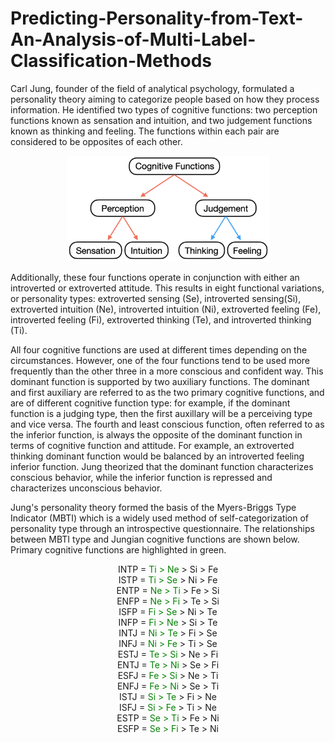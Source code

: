 # Predicting-Personality-from-Text-An-Analysis-of-Multi-Label-Classification-Methods

Carl Jung, founder of the field of analytical psychology, formulated a personality theory aiming to categorize people based on how they process information. He identified two types of cognitive functions: two perception functions known as sensation and intuition, and two judgement functions known as thinking and feeling. The functions within each pair are considered to be opposites of each other. 

<p align="center">
  <img src="cognitive_functions_diagram.png"  alt="drawing" width="325"/>
</p>

Additionally, these four functions operate in conjunction with either an introverted or extroverted attitude. This results in eight functional variations, or personality types: extroverted sensing (Se), introverted sensing(Si), extroverted intuition (Ne), introverted intuition (Ni), extroverted feeling (Fe), introverted feeling (Fi), extroverted thinking (Te), and introverted thinking (Ti). 

All four cognitive functions are used at different times depending on the circumstances. However, one of the four functions tend to be used more frequently than the other three in a more conscious and confident way. This dominant function is supported by two auxiliary functions. The dominant and first auxiliary are referred to as the two primary cognitive functions, and are of different cognitive function type: for example, if the dominant function is a judging type, then the first auxillary will be a perceiving type and vice versa. The fourth and least conscious function, often referred to as the inferior function, is always the opposite of the dominant function in terms of cognitive function and attitude. For example, an extroverted thinking dominant function would be balanced by an introverted feeling inferior function. Jung theorized that the dominant function characterizes conscious behavior, while the inferior function is repressed and characterizes unconscious behavior.

Jung's personality theory formed the basis of the Myers-Briggs Type Indicator (MBTI) which is a widely used method of self-categorization of personality type through an introspective questionnaire. The relationships between MBTI type and Jungian cognitive functions are shown below. Primary cognitive functions are highlighted in green.

<p align="center">
  INTP = <span style='color:green'>Ti > Ne</span> > Si > Fe <br>
  ISTP = <font color='green'>Ti > Se</font> > Ni > Fe <br>
  ENTP = <font color='green'>Ne > Ti</font> > Fe > Si <br>
  ENFP = <font color='green'>Ne > Fi</font> > Te > Si <br>
  ISFP = <font color='green'>Fi > Se</font> > Ni > Te <br>
  INFP = <font color='green'>Fi > Ne</font> > Si > Te <br>
  INTJ = <font color='green'>Ni > Te</font> > Fi > Se <br>
  INFJ = <font color='green'>Ni > Fe</font> > Ti > Se <br>
  ESTJ = <font color='green'>Te > Si</font> > Ne > Fi <br>
  ENTJ = <font color='green'>Te > Ni</font> > Se > Fi <br>
  ESFJ = <font color='green'>Fe > Si</font> > Ne > Ti <br>
  ENFJ = <font color='green'>Fe > Ni</font> > Se > Ti <br>
  ISTJ = <font color='green'>Si > Te</font> > Fi > Ne <br>
  ISFJ = <font color='green'>Si > Fe</font> > Ti > Ne <br>
  ESTP = <font color='green'>Se > Ti</font> > Fe > Ni <br>
  ESFP = <font color='green'>Se > Fi</font> > Te > Ni <br>
</p>
